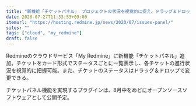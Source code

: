 ```yaml
---
title: "新機能「チケットパネル」 プロジェクトの状況を視覚的に捉え、ドラッグ＆ドロップで直感的に操作"
date: 2020-07-27T11:33:53+09:00
itemurl: "https://hosting.redmine.jp/news/2020/07/issues-panel/"
sites: ""
tags: ["cloud", "my_redmine"]
draft: false
---
```


Redmineのクラウドサービス「My Redmine」に新機能「チケットパネル」追加。チケットをカード形式でステータスごとに一覧表示し、各チケットの進行状況を視覚的に把握可能。また、チケットのステータスはドラッグ＆ドロップで変更できる。

チケットパネル機能を実現するプラグインは、8月中をめどにオープンソースソフトウェアとして公開予定。
